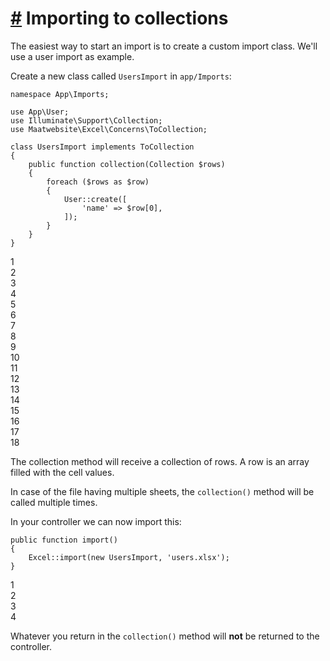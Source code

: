 [#](#importing-to-collections) Importing to collections
=======================================================

The easiest way to start an import is to create a custom import class. We'll use a user import as example.

Create a new class called `UsersImport` in `app/Imports`:

    namespace App\Imports;
    
    use App\User;
    use Illuminate\Support\Collection;
    use Maatwebsite\Excel\Concerns\ToCollection;
    
    class UsersImport implements ToCollection
    {
        public function collection(Collection $rows)
        {
            foreach ($rows as $row) 
            {
                User::create([
                    'name' => $row[0],
                ]);
            }
        }
    }
    

1  
2  
3  
4  
5  
6  
7  
8  
9  
10  
11  
12  
13  
14  
15  
16  
17  
18  

The collection method will receive a collection of rows. A row is an array filled with the cell values.

In case of the file having multiple sheets, the `collection()` method will be called multiple times.

In your controller we can now import this:

    public function import() 
    {
        Excel::import(new UsersImport, 'users.xlsx');
    }
    

1  
2  
3  
4  

Whatever you return in the `collection()` method will **not** be returned to the controller.